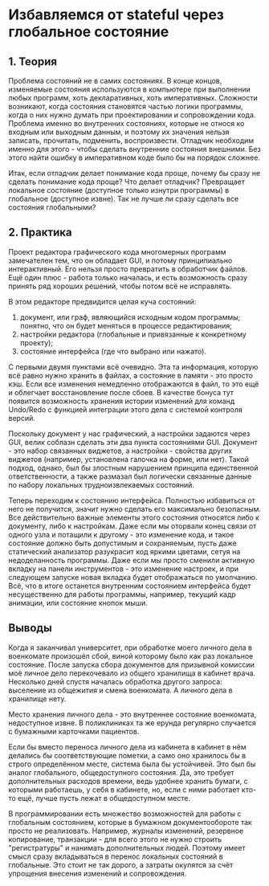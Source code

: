 # Избавляемся от stateful через глобальное состояние

## 1. Теория
Проблема состояний не в самих состояниях.
В конце концов, изменяемые состояния используются в компьютере
при выполнении любых программ,
хоть декларативных, хоть императивных.
Сложности возникают, когда состояния становятся частью логики программы,
когда о них нужно думать при проектировании и сопровождении кода.
Проблема именно во внутренних состояниях,
которые не относя ко входным или выходным данным,
и поэтому их значения нельзя записать, прочитать, подменить, воспроизвести.
Отладчик необходим именно для этого -
чтобы сделать внутренние состояния внешними.
Без этого найти ошибку в императивном коде было бы на порядок сложнее.

Итак, если отладчик делает понимание кода проще,
почему бы сразу не сделать понимание кода проще?
Что делает отладчик?
Превращает локальное состояние (доступное только изнутри программы)
в глобальное (доступное извне).
Так не лучше ли сразу сделать все состояния глобальными?


## 2. Практика
Проект редактора графического кода многомерных программ
замечателен тем, что он обладает GUI, и потому принципиально интерактивный.
Его нельзя просто превратить в обработчик файлов.
Ещё один плюс - работа только началась,
и есть возможность сразу принять ряд хороших решений,
чтобы потом всё не исправлять.

В этом редакторе предвидится целая куча состояний:
 1. документ, или граф, являющийся исходным кодом программы;
    понятно, что он будет меняться в процессе редактирования;
 2. настройки редактора (глобальные и привязанные к конкретному проекту);
 3. состояние интерфейса (где что выбрано или нажато).

С первыми двумя пунктами всё очевидно.
Эта та информация, которую всё равно нужно хранить в файлах,
а состояние в памяти - это просто кэш.
Если все изменения немедленно отображаются в файл,
то это ещё и облегчает восстановление после сбоев.
В качестве бонуса тут появится возможность
хранения истории изменений для команд Undo/Redo
с функцией интеграции этого дела с системой контроля версий.

Поскольку документ у нас графический, а настройки задаются через GUI,
велик соблазн сделать эти два пункта состояниями GUI.
Документ - это набор связанных виджетов,
а настройки - свойства других виджетов
(например, установлена галочка на форме, или нет).
Такой подход, однако, был бы злостным нарушением
принципа единственной ответственности,
а также размазал был логически связанные данные
по набору локальных трудноизвлекаемых состояний.

Теперь переходим к состоянию интерфейса.
Полностью избавиться от него не получится,
значит нужно сделать его максимально безопасным.
Все действительно важные элементы этого состояния
относятся либо к документу, либо к настройкам.
Даже если мы оторвали конец связи от одного узла и потащили к другому -
это изменение кода, и такое состояние должно быть допустимым и сохраняемым,
пусть даже статический анализатор разукрасит код яркими цветами,
сетуя на недоделанность программы.
Даже если мы просто сменили активную вкладку на панели инструментов -
это изменение настроек, и при следующем запуске новая вкладка будет
отображаться по умолчанию.
Всё, что в итоге останется внутренним состоянием интерфейса
будет несущественно для работы программы,
например, текущий кадр анимации, или состояние кнопок мыши.


## Выводы
Когда я заканчивал университет, при обработке моего личного дела в военкомате
произошёл сбой, виной которому было как раз локальное состояние.
После запуска сбора документов для призывной комиссии
моё личное дело перекочевало из общего хранилища в кабинет врача.
Несколько дней спустя началась обработка другого запроса:
выселение из общежития и смена военкомата.
А личного дела в хранилище нету.

Место хранения личного дела - это внутреннее состояние военкомата,
недоступное извне.
В поликлиниках та же ерунда регулярно случается
с бумажными карточками пациентов.

Если бы вместо переноса личного дела из кабинета в кабинет
в нём делались бы соответствующие пометки,
а само оно хранилось бы в строго определённом месте,
система была бы устойчивей.
Это был бы аналог глобального, общедоступного состояния.
Да, это требует дополнительных расходов времени,
ведь удобнее хранить бумаги, с которыми работаешь, у себя в кабинете,
но, если с ними работает кто-то ещё, лучше пусть лежат в общедоступном месте.

В программировании есть множество возможностей
для работы с глобальным состоянием,
которые в бумажном документообороте так просто не реализовать.
Например, журналы изменений, резервное копирование, транзакции -
для всего этого не нужно строить "регистратуры"
и нанимать дополнительных людей.
Поэтому имеет смысл сразу вкладываться
в перенос локальных состояний в глобальные.
Это стоит не так дорого, а затраты окупятся
за счёт упрощения внесения изменений и сопровождения.

